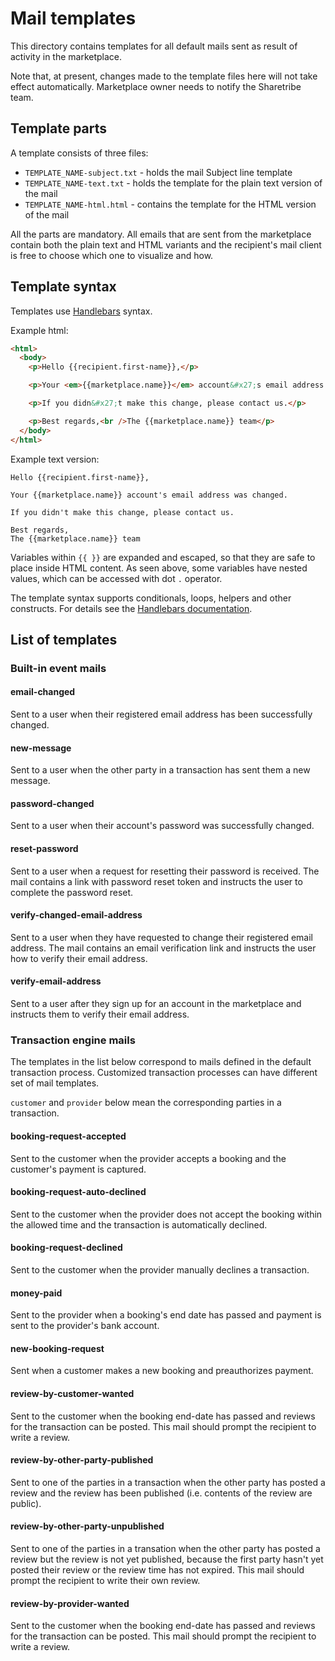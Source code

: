 # Mail templates

This directory contains templates for all default mails sent as result of
activity in the marketplace.

Note that, at present, changes made to the template files here will not take
effect automatically. Marketplace owner needs to notify the Sharetribe team.

## Template parts

A template consists of three files:

* `TEMPLATE_NAME-subject.txt` - holds the mail Subject line template
* `TEMPLATE_NAME-text.txt` - holds the template for the plain text version of the mail
* `TEMPLATE_NAME-html.html` - contains the template for the HTML version of the mail

All the parts are mandatory. All emails that are sent from the marketplace
contain both the plain text and HTML variants and the recipient's mail client is
free to choose which one to visualize and how.

## Template syntax

Templates use [Handlebars](http://handlebarsjs.com/) syntax.

Example html:

```html
<html>
  <body>
    <p>Hello {{recipient.first-name}},</p>

    <p>Your <em>{{marketplace.name}}</em> account&#x27;s email address was changed.</p>

    <p>If you didn&#x27;t make this change, please contact us.</p>

    <p>Best regards,<br />The {{marketplace.name}} team</p>
  </body>
</html>
```

Example text version:

```
Hello {{recipient.first-name}},

Your {{marketplace.name}} account's email address was changed.

If you didn't make this change, please contact us.

Best regards,
The {{marketplace.name}} team
```

Variables within `{{ }}` are expanded and escaped, so that they are safe to
place inside HTML content. As seen above, some variables have nested values,
which can be accessed with dot `.` operator.

The template syntax supports conditionals, loops, helpers and other constructs.
For details see the [Handlebars documentation](http://handlebarsjs.com/).

## List of templates

### Built-in event mails

#### email-changed

Sent to a user when their registered email address has been successfully
changed.

#### new-message

Sent to a user when the other party in a transaction has sent them a new
message.

#### password-changed

Sent to a user when their account's password was successfully changed.

#### reset-password

Sent to a user when a request for resetting their password is received. The mail
contains a link with password reset token and instructs the user to complete the
password reset.

#### verify-changed-email-address

Sent to a user when they have requested to change their registered email
address. The mail contains an email verification link and instructs the user how
to verify their email address.

#### verify-email-address

Sent to a user after they sign up for an account in the marketplace and
instructs them to verify their email address.

### Transaction engine mails

The templates in the list below correspond to mails defined in the default
transaction process. Customized transaction processes can have different set of
mail templates.

`customer` and `provider` below mean the corresponding parties in a transaction.

#### booking-request-accepted

Sent to the customer when the provider accepts a booking and the customer's
payment is captured.

#### booking-request-auto-declined

Sent to the customer when the provider does not accept the booking within the
allowed time and the transaction is automatically declined.

#### booking-request-declined

Sent to the customer when the provider manually declines a transaction.

#### money-paid

Sent to the provider when a booking's end date has passed and payment is sent to
the provider's bank account.

#### new-booking-request

Sent when a customer makes a new booking and preauthorizes payment.

#### review-by-customer-wanted

Sent to the customer when the booking end-date has passed and reviews for the
transaction can be posted. This mail should prompt the recipient to write a
review.

#### review-by-other-party-published

Sent to one of the parties in a transaction when the other party has posted a
review and the review has been published (i.e. contents of the review are
public).

#### review-by-other-party-unpublished

Sent to one of the parties in a transation when the other party has posted a
review but the review is not yet published, because the first party hasn't yet
posted their review or the review time has not expired. This mail should prompt
the recipient to write their own review.

#### review-by-provider-wanted

Sent to the customer when the booking end-date has passed and reviews for the
transaction can be posted. This mail should prompt the recipient to write a
review.
